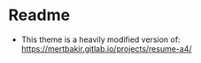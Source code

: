 # Readme

* This theme is a heavily modified version of:
  https://mertbakir.gitlab.io/projects/resume-a4/

